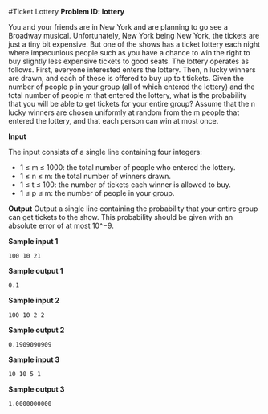 #Ticket Lottery
**Problem ID: lottery**

You and your friends are in New York and are planning to go see a Broadway musical. Unfortunately, New York being New York, the tickets are just a tiny bit expensive. But one of the shows has a ticket lottery each night where impecunious people such as you have a chance to win the right to buy slightly less expensive tickets to good seats. The lottery operates as follows. First, everyone interested enters the lottery. Then, n lucky winners are drawn, and each of these is offered to buy up to t tickets.
Given the number of people p in your group (all of which entered the lottery) and the total number of people m that entered the lottery, what is the probability that you will be able to get tickets for your entire group? Assume that the n lucky winners are chosen uniformly at random from the m people that entered the lottery, and that each person can win at most once.

**Input**

The input consists of a single line containing four integers:

* 1 ≤ m ≤ 1000: the total number of people who entered the lottery.
* 1 ≤ n ≤ m: the total number of winners drawn.
* 1 ≤ t ≤ 100: the number of tickets each winner is allowed to buy.
* 1 ≤ p ≤ m: the number of people in your group.

**Output**
Output a single line containing the probability that your entire group can get tickets to the show. This probability should be given with an absolute error of at most 10^−9.

**Sample input 1**
```
100 10 21
```

**Sample output 1**
```
0.1
```

**Sample input 2**
```
100 10 2 2
```

**Sample output 2**
```
0.1909090909
```

**Sample input 3**
```
10 10 5 1
```

**Sample output 3**
```
1.0000000000
```
